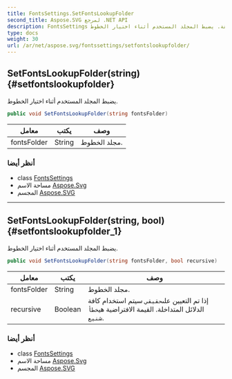 ```yaml
---
title: FontsSettings.SetFontsLookupFolder
second_title: Aspose.SVG لمرجع .NET API
description: FontsSettings طريقة. يضبط المجلد المستخدم أثناء اختيار الخطوط.
type: docs
weight: 30
url: /ar/net/aspose.svg/fontssettings/setfontslookupfolder/
---
```

## SetFontsLookupFolder(string) {#setfontslookupfolder}

يضبط المجلد المستخدم أثناء اختيار الخطوط.

```csharp
public void SetFontsLookupFolder(string fontsFolder)
```

| معامل | يكتب | وصف |
| --- | --- | --- |
| fontsFolder | String | مجلد الخطوط. |

### أنظر أيضا

* class [FontsSettings](../)
* مساحة الاسم [Aspose.Svg](../../fontssettings/)
* المجسم [Aspose.SVG](../../../)

---

## SetFontsLookupFolder(string, bool) {#setfontslookupfolder_1}

يضبط المجلد المستخدم أثناء اختيار الخطوط.

```csharp
public void SetFontsLookupFolder(string fontsFolder, bool recursive)
```

| معامل | يكتب | وصف |
| --- | --- | --- |
| fontsFolder | String | مجلد الخطوط. |
| recursive | Boolean | إذا تم التعيين على`حقيقي` سيتم استخدام كافة الدلائل المتداخلة. القيمة الافتراضية هي`خطأ شنيع`. |

### أنظر أيضا

* class [FontsSettings](../)
* مساحة الاسم [Aspose.Svg](../../fontssettings/)
* المجسم [Aspose.SVG](../../../)


